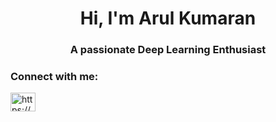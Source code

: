 <h1 align="center">Hi, I'm Arul Kumaran</h1>
<h3 align="center">A passionate Deep Learning Enthusiast</h3>

<h3 align="left">Connect with me:</h3>
<p align="left">
<a href="https://linkedin.com/in/https://www.linkedin.com/in/arul-kumaran-p/" target="blank"><img align="center" src="https://raw.githubusercontent.com/rahuldkjain/github-profile-readme-generator/master/src/images/icons/Social/linked-in-alt.svg" alt="https://www.linkedin.com/in/arul-kumaran-p/" height="30" width="40" /></a>
</p>

